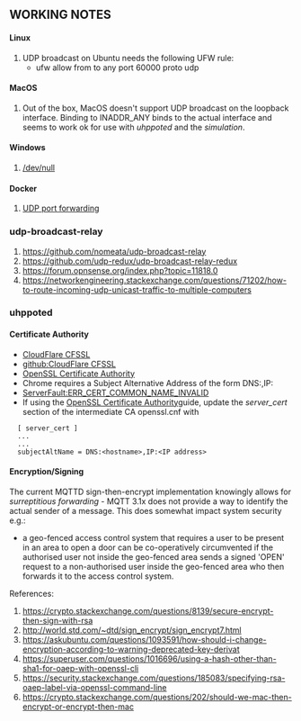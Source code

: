 ## WORKING NOTES

#### Linux

1. UDP broadcast on Ubuntu needs the following UFW rule:
   - ufw allow from <local address> to any port 60000 proto udp

#### MacOS

1. Out of the box, MacOS doesn't support UDP broadcast on the loopback interface. Binding to 
   INADDR_ANY binds to the actual interface and seems to work ok for use with *uhppoted* and
   the *simulation*.

#### Windows

1. [/dev/null](https://stackoverflow.com/questions/313111/is-there-a-dev-null-on-windows)

#### Docker

1. [UDP port forwarding](https://stackoverflow.com/questions/42422406/receive-udp-multicast-in-docker-container)

### udp-broadcast-relay

1. https://github.com/nomeata/udp-broadcast-relay
2. https://github.com/udp-redux/udp-broadcast-relay-redux
3. https://forum.opnsense.org/index.php?topic=11818.0
4. https://networkengineering.stackexchange.com/questions/71202/how-to-route-incoming-udp-unicast-traffic-to-multiple-computers

### uhppoted

#### Certificate Authority

- [CloudFlare CFSSL](https://blog.cloudflare.com/introducing-cfssl/)
- [github:CloudFlare CFSSL](https://github.com/cloudflare/cfssl)
- [OpenSSL Certificate Authority](https://jamielinux.com/docs/openssl-certificate-authority/index.html)
- Chrome requires a Subject Alternative Address of the form DNS:<hostname>,IP:<IP address>
- [ServerFault:ERR_CERT_COMMON_NAME_INVALID](https://serverfault.com/questions/880804/can-not-get-rid-of-neterr-cert-common-name-invalid-error-in-chrome-with-self)
- If using the [OpenSSL Certificate Authority](https://jamielinux.com/docs/openssl-certificate-authority/index.html)guide, 
  update the *server_cert* section of the intermediate CA openssl.cnf with
```
  [ server_cert ]
  ...
  ...
  subjectAltName = DNS:<hostname>,IP:<IP address>
```

#### Encryption/Signing

The current MQTTD sign-then-encrypt implementation knowingly allows for *surreptitious forwarding* - MQTT 3.1x does not provide
a way to identify the actual sender of a message. This does somewhat impact system security e.g.:

- a geo-fenced access control system that requires a user to be present in an area to open a door can be co-operatively 
  circumvented if the authorised user not inside the geo-fenced area sends a signed 'OPEN' request to a 
  non-authorised user inside the geo-fenced area who then forwards it to the access control system.

References:

1. https://crypto.stackexchange.com/questions/8139/secure-encrypt-then-sign-with-rsa
2. http://world.std.com/~dtd/sign_encrypt/sign_encrypt7.html
3. https://askubuntu.com/questions/1093591/how-should-i-change-encryption-according-to-warning-deprecated-key-derivat
4. https://superuser.com/questions/1016696/using-a-hash-other-than-sha1-for-oaep-with-openssl-cli
5. https://security.stackexchange.com/questions/185083/specifying-rsa-oaep-label-via-openssl-command-line
6. https://crypto.stackexchange.com/questions/202/should-we-mac-then-encrypt-or-encrypt-then-mac

